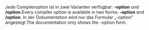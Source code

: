 
<span data-ttu-id="01a9d-101">Jede Compileroption ist in zwei Varianten verfügbar: **-option** und **/option**.</span><span class="sxs-lookup"><span data-stu-id="01a9d-101">Every compiler option is available in two forms: **-option** and **/option**.</span></span> <span data-ttu-id="01a9d-102">In der Dokumentation wird nur das Formular „-option“ angezeigt.</span><span class="sxs-lookup"><span data-stu-id="01a9d-102">The documentation only shows the -option form.</span></span> 
